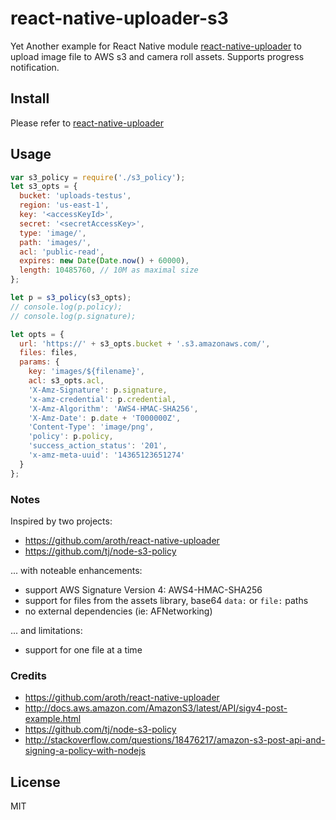 # react-native-uploader-s3
Yet Another example for React Native module [react-native-uploader](https://github.com/aroth/react-native-uploader) to upload image file to AWS s3 and camera roll assets. Supports progress notification.

## Install

Please refer to [react-native-uploader](https://github.com/aroth/react-native-uploader)


## Usage
```javascript
var s3_policy = require('./s3_policy');
let s3_opts = {
  bucket: 'uploads-testus',
  region: 'us-east-1',
  key: '<accessKeyId>',
  secret: '<secretAccessKey>',
  type: 'image/',
  path: 'images/',
  acl: 'public-read',
  expires: new Date(Date.now() + 60000),
  length: 10485760, // 10M as maximal size
};
```

```javascript
let p = s3_policy(s3_opts);
// console.log(p.policy);
// console.log(p.signature);

let opts = {
  url: 'https://' + s3_opts.bucket + '.s3.amazonaws.com/',
  files: files,
  params: {
    key: 'images/${filename}',
    acl: s3_opts.acl,
    'X-Amz-Signature': p.signature,
    'x-amz-credential': p.credential,
    'X-Amz-Algorithm': 'AWS4-HMAC-SHA256',
    'X-Amz-Date': p.date + 'T000000Z',
    'Content-Type': 'image/png',
    'policy': p.policy,
    'success_action_status': '201',
    'x-amz-meta-uuid': '14365123651274'
  }
};
```

### Notes

Inspired by two projects:
* https://github.com/aroth/react-native-uploader
* https://github.com/tj/node-s3-policy

... with noteable enhancements:
* support AWS Signature Version 4: AWS4-HMAC-SHA256
* support for files from the assets library, base64 `data:` or `file:` paths 
* no external dependencies (ie: AFNetworking)

... and limitations:
* support for one file at a time

### Credits

* https://github.com/aroth/react-native-uploader
* http://docs.aws.amazon.com/AmazonS3/latest/API/sigv4-post-example.html
* https://github.com/tj/node-s3-policy
* http://stackoverflow.com/questions/18476217/amazon-s3-post-api-and-signing-a-policy-with-nodejs

## License

MIT
